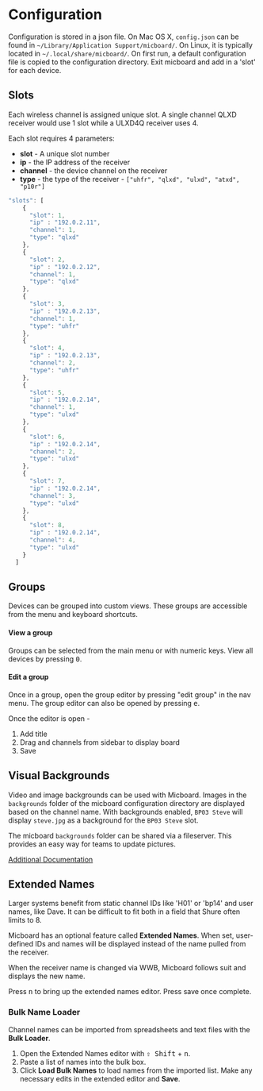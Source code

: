 # Configuration
Configuration is stored in a json file.  On Mac OS X, `config.json` can be found in `~/Library/Application Support/micboard/`.  On Linux, it is typically located in `~/.local/share/micboard/`.  On first run, a default configuration file is copied to the configuration directory.  Exit micboard and add in a 'slot' for each device.


## Slots
Each wireless channel is assigned unique slot. A single channel QLXD receiver would use 1 slot while a ULXD4Q receiver uses 4.

Each slot requires 4 parameters:
* **slot** - A unique slot number
* **ip** - the IP address of the receiver
* **channel** - the device channel on the receiver
* **type** - the type of the receiver - `["uhfr", "qlxd", "ulxd", "atxd", "p10r"]`


```javascript
"slots": [
    {
      "slot": 1,
      "ip" : "192.0.2.11",
      "channel": 1,
      "type": "qlxd"
    },
    {
      "slot": 2,
      "ip" : "192.0.2.12",
      "channel": 1,
      "type": "qlxd"
    },
    {
      "slot": 3,
      "ip" : "192.0.2.13",
      "channel": 1,
      "type": "uhfr"
    },
    {
      "slot": 4,
      "ip" : "192.0.2.13",
      "channel": 2,
      "type": "uhfr"
    },
    {
      "slot": 5,
      "ip" : "192.0.2.14",
      "channel": 1,
      "type": "ulxd"
    },
    {
      "slot": 6,
      "ip" : "192.0.2.14",
      "channel": 2,
      "type": "ulxd"
    },
    {
      "slot": 7,
      "ip" : "192.0.2.14",
      "channel": 3,
      "type": "ulxd"
    },
    {
      "slot": 8,
      "ip" : "192.0.2.14",
      "channel": 4,
      "type": "ulxd"
    }
  ]
```

## Groups
Devices can be grouped into custom views. These groups are accessible from the menu and keyboard shortcuts.

#### View a group
Groups can be selected from the main menu or with numeric keys.  View all devices by pressing <kbd>0</kbd>.

#### Edit a group
Once in a group, open the group editor by pressing "edit group" in the nav menu.  The group editor can also be opened by pressing <kbd>e</kbd>.

Once the editor is open -
1. Add title
2. Drag and channels from sidebar to display board
3. Save

## Visual Backgrounds
Video and image backgrounds can be used with Micboard. Images in the `backgrounds` folder of the micboard configuration directory are displayed based on the channel name. With backgrounds enabled, `BP03 Steve` will display `steve.jpg` as a background for the `BP03 Steve` slot.

The micboard `backgrounds` folder can be shared via a fileserver.  This provides an easy way for teams to update pictures.

[Additional Documentation](docs/fileshare.md)

## Extended Names
Larger systems benefit from static channel IDs like 'H01' or 'bp14' and user names, like Dave.  It can be difficult to fit both in a field that Shure often limits to 8.

Micboard has an optional feature called **Extended Names**.  When set, user-defined IDs and names will be displayed instead of the name pulled from the receiver.

When the receiver name is changed via WWB, Micboard follows suit and displays the new name.

Press <kbd>n</kbd> to bring up the extended names editor.  Press save once complete.

### Bulk Name Loader
Channel names can be imported from spreadsheets and text files with the **Bulk Loader**.
1. Open the Extended Names editor with <kbd>⇧ Shift</kbd> + <kbd>n</kbd>.
2. Paste a list of names into the bulk box.
3. Click **Load Bulk Names** to load names from the imported list.  Make any necessary edits in the extended editor and **Save**.
